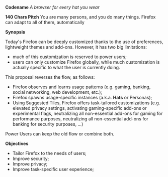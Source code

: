**Codename** *A browser for every hat you wear*

**140 Chars Pitch** You are many persons, and you do many things. Firefox can adapt to all of them, automatically

**Synopsis**

Today's Firefox can be deeply customized thanks to the use of preferences, lightweight themes and add-ons. However, it has two big limitations:
 * much of this customization is reserved to power users;
 * users can only customize Firefox globally, while much customization is actually specific to what the user is currently doing.

This proposal reverses the flow, as follows:
 * Firefox observes and learns usage patterns (e.g. gaming, banking, social networking, web development, etc.);
 * Firefox spawns usage-specific instances (a.k.a. **Hats** or Personas);
 * Using Suggested Tiles, Firefox offers task-tailored customizations (e.g. elevated privacy settings, activating gaming-specific add-ons or experimental flags, neutralizing all non-essential add-ons for gaming for performance purposes, neutralizing all non-essential add-ons for banking for security purposes, ...)

Power Users can keep the old flow or combine both.

**Objectives**

 * Tailor Firefox to the needs of users;
 * Improve security;
 * Improve privacy;
 * Improve task-specific user experience;
